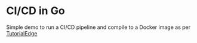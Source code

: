 # CI/CD in Go

Simple demo to run a CI/CD pipeline and compile to a Docker image as per [TutorialEdge](https://tutorialedge.net/golang/go-docker-tutorial/)
